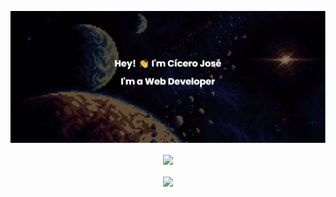 [![MasterHead](https://github.com/c1c3ro/c1c3ro/blob/5fccece8b775232c94e4f91ed40508d2f4828ea5/banner%20(6).png)](https://github.com/c1c3ro)

<div align="center"><a href="https://github.com/anuraghazra/github-readme-stats">
  <img height=200 align="center" src="https://github-readme-stats-ten-iota-45.vercel.app/api?username=c1c3ro&show_icons=true&theme=radical" />
</a>  </br></br>
<a href="https://github.com/anuraghazra/convoychat">
  <img height=200 align="center" src="https://github-readme-stats-ten-iota-45.vercel.app/api/top-langs/?username=c1c3ro&layout=compact&langs_count=5&card_width=320""/>
</a></div>


<!--
**c1c3ro/c1c3ro** is a ✨ _special_ ✨ repository because its `README.md` (this file) appears on your GitHub profile.

Here are some ideas to get you started:

- 🔭 I’m currently working on ...
- 🌱 I’m currently learning ...
- 👯 I’m looking to collaborate on ...
- 🤔 I’m looking for help with ...
- 💬 Ask me about ...
- 📫 How to reach me: ...
- 😄 Pronouns: ...
- ⚡ Fun fact: ...
-->
